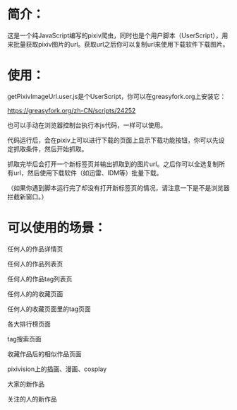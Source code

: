 # 简介：

这是一个纯JavaScript编写的pixiv爬虫，同时也是个用户脚本（UserScript），用来批量获取pixiv图片的url。获取url之后你可以复制url来使用下载软件下载图片。

# 使用：

getPixivImageUrl.user.js是个UserScript，你可以在greasyfork.org上安装它：

https://greasyfork.org/zh-CN/scripts/24252

也可以手动在浏览器控制台执行本js代码，一样可以使用。

代码运行后，会在pixiv上可以进行下载的页面上显示下载功能按钮，你可以先设定抓取条件，然后开始抓取。

抓取完毕后会打开一个新标签页并输出抓取到的图片url。之后你可以全选复制所有url，然后使用下载软件（如迅雷、IDM等）批量下载。

（如果你遇到脚本运行完了却没有打开新标签页的情况，请注意一下是不是浏览器拦截新窗口。）

# 可以使用的场景：

任何人的作品详情页

任何人的作品列表页

任何人的作品tag列表页

任何人的的收藏页面

任何人的收藏页面里的tag页面

各大排行榜页面

tag搜索页面

收藏作品后的相似作品页面

pixivision上的插画、漫画、cosplay

大家的新作品

关注的人的新作品
